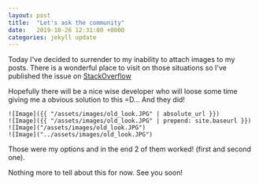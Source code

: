 ```yaml
---
layout: post
title:  "Let's ask the community"
date:   2019-10-26 12:31:00 +0000
categories: jekyll update
---
```


Today I've decided to surrender to my inability to attach images to my posts. There is a wonderful place to visit on those situations so I've published the issue on [StackOverflow](https://stackoverflow.com/)

Hopefully there will be a nice wise developer who will loose some time giving me a obvious solution to this =D... And they did!

```
![Image]({{ "/assets/images/old_look.JPG" | absolute_url }})
![Image]({{ "/assets/images/old_look.JPG" | prepend: site.baseurl }})
![Image]("/assets/images/old_look.JPG")
![Image]("../assets/images/old_look.JPG")
```

Those were my options and in the end 2 of them worked! (first and second one).

Nothing more to tell about this for now. See you soon!